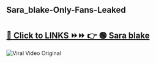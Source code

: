 
 ## Sara_blake-Only-Fans-Leaked

# <h2><a href="https://clipsfans.com/Sara_blake&ref=git">🔗 Click to LINKS ⏩⏩ 👉 🟢 Sara blake </a></h2>

<a href="https://clipsfans.com/Sara_blake&ref=git" rel="nofollow" data-target="animated-image.originalLink"><img src="https://i.ibb.co.com/xMMVF88/686577567.gif" alt="Viral Video Original" style="max-width: 100%; display: inline-block;" data-target="animated-image.originalImage"></a>
